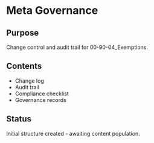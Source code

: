 # Meta Governance

## Purpose
Change control and audit trail for 00-90-04_Exemptions.

## Contents
- Change log
- Audit trail
- Compliance checklist
- Governance records

## Status
Initial structure created - awaiting content population.
